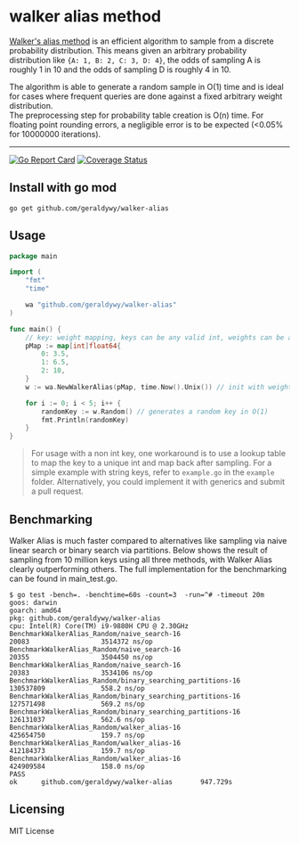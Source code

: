 # walker alias method

[Walker's alias method](https://en.wikipedia.org/wiki/Alias_method) is an efficient algorithm to sample from a discrete probability distribution. This means given an arbitrary probability distribution like ```{A: 1, B: 2, C: 3, D: 4}```, the odds of sampling A is roughly 1 in 10 and the odds of sampling D is roughly 4 in 10.

The algorithm is able to generate a random sample in O(1) time and is ideal for cases where frequent queries are done against a fixed arbitrary weight distribution. <br>
The preprocessing step for probability table creation is O(n) time. For floating point rounding errors, a negligible error is to be expected (<0.05% for 10000000 iterations).

***
[![Go Report Card](https://goreportcard.com/badge/github.com/geraldywy/walker-alias)](https://goreportcard.com/report/github.com/geraldywy/walker-alias)
[![Coverage Status](https://coveralls.io/repos/github/geraldywy/walker-alias/badge.svg?branch=master)](https://coveralls.io/github/geraldywy/walker-alias?branch=master)

## Install with go mod
```
go get github.com/geraldywy/walker-alias
```

## Usage
```go
package main

import (
	"fmt"
	"time"

	wa "github.com/geraldywy/walker-alias"
)

func main() {
	// key: weight mapping, keys can be any valid int, weights can be any valid float64
	pMap := map[int]float64{
		0: 3.5,
		1: 6.5,
		2: 10,
	}
	w := wa.NewWalkerAlias(pMap, time.Now().Unix()) // init with weights and a random seed

	for i := 0; i < 5; i++ {
		randomKey := w.Random() // generates a random key in O(1)
		fmt.Println(randomKey)
	}
}
```

> For usage with a non int key, one workaround is to use a lookup table to map the key to a unique int and map back after sampling.
For a simple example with string keys, refer to ```example.go``` in the ```example``` folder.
Alternatively, you could implement it with generics and submit a pull request.


## Benchmarking

Walker Alias is much faster compared to alternatives like sampling via naive linear search or binary search via partitions.
Below shows the result of sampling from 10 million keys using all three methods, with Walker Alias clearly outperforming others.
The full implementation for the benchmarking can be found in main_test.go.

```
$ go test -bench=. -benchtime=60s -count=3  -run=^# -timeout 20m
goos: darwin
goarch: amd64
pkg: github.com/geraldywy/walker-alias
cpu: Intel(R) Core(TM) i9-9880H CPU @ 2.30GHz
BenchmarkWalkerAlias_Random/naive_search-16                             20083                  3514372 ns/op
BenchmarkWalkerAlias_Random/naive_search-16                             20355                  3504450 ns/op
BenchmarkWalkerAlias_Random/naive_search-16                             20383                  3534106 ns/op
BenchmarkWalkerAlias_Random/binary_searching_partitions-16              130537809              558.2 ns/op
BenchmarkWalkerAlias_Random/binary_searching_partitions-16              127571498              569.2 ns/op
BenchmarkWalkerAlias_Random/binary_searching_partitions-16              126131037              562.6 ns/op
BenchmarkWalkerAlias_Random/walker_alias-16                             425654750              159.7 ns/op
BenchmarkWalkerAlias_Random/walker_alias-16                             412184373              159.7 ns/op
BenchmarkWalkerAlias_Random/walker_alias-16                             424909584              158.0 ns/op
PASS
ok      github.com/geraldywy/walker-alias       947.729s
```

## Licensing

MIT License